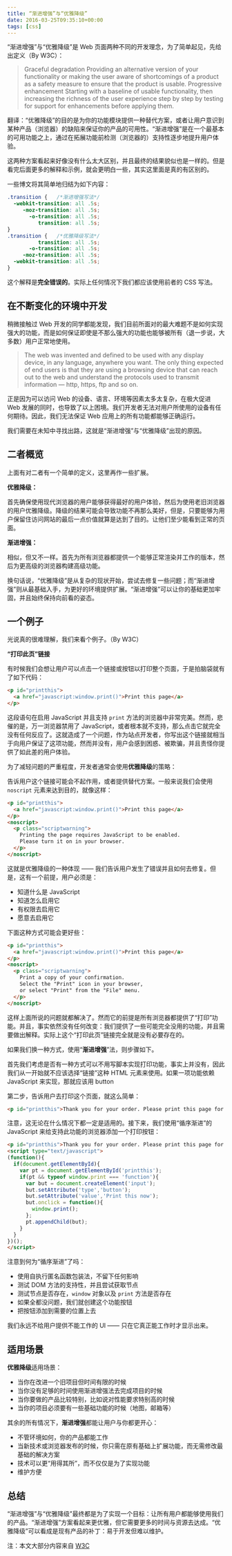 ```yaml
---
title: “渐进增强”与“优雅降级”
date: 2016-03-25T09:35:10+00:00
tags: [css]
---
```


“渐进增强”与“优雅降级”是 Web 页面两种不同的开发理念，为了简单起见，先给出定义（By W3C）：

> Graceful degradation Providing an alternative version of your functionality or making the user aware of shortcomings of a product as a safety measure to ensure that the product is usable. Progressive enhancement Starting with a baseline of usable functionality, then increasing the richness of the user experience step by step by testing for support for enhancements before applying them.

翻译：“优雅降级”的目的是为你的功能模块提供一种替代方案，或者让用户意识到某种产品（浏览器）的缺陷来保证你的产品的可用性。“渐进增强”是在一个最基本的可用功能之上，通过在拓展功能前检测（浏览器的）支持性逐步地提升用户体验。

这两种方案看起来好像没有什么太大区别，并且最终的结果貌似也是一样的。但是看完后面更多的解释和示例，就会更明白一些，其实这里面是真的有区别的。

一些博文将其简单地归结为如下内容：

```css
.transition {   /*渐进增强写法*/
  -webkit-transition: all .5s;
     -moz-transition: all .5s;
       -o-transition: all .5s;
          transition: all .5s;  
} 
.transition {   /*优雅降级写法*/ 
          transition: all .5s;
       -o-transition: all .5s;
     -moz-transition: all .5s;
  -webkit-transition: all .5s;
}
```

这个解释是**完全错误的**。实际上任何情况下我们都应该使用前者的 CSS 写法。

<!-- more -->

## 在不断变化的环境中开发

稍微接触过 Web 开发的同学都能发现，我们目前所面对的最大难题不是如何实现强大的功能，而是如何保证即使是不那么强大的功能也能够被所有（退一步说，大多数）用户正常地使用。

> The web was invented and defined to be used with any display device, in any language, anywhere you want. The only thing expected of end users is that they are using a browsing device that can reach out to the web and understand the protocols used to transmit information — http, https, ftp and so on.

正是因为可以访问 Web 的设备、语言、环境等因素太多太复杂，在极大促进 Web 发展的同时，也导致了以上困境。我们开发者无法对用户所使用的设备有任何期待。因此，我们无法保证 Web 应用上的所有功能都能够正确运行。

我们需要在未知中寻找出路，这就是“渐进增强”与“优雅降级”出现的原因。

## 二者概览

上面有对二者有一个简单的定义，这里再作一些扩展。

**优雅降级：**

首先确保使用现代浏览器的用户能够获得最好的用户体验，然后为使用老旧浏览器的用户优雅降级。降级的结果可能会导致功能不再那么美好，但是，只要能够为用户保留住访问网站的最后一点价值就算是达到了目的。让他们至少能看到正常的页面。

**渐进增强：**

相似，但又不一样。首先为所有浏览器都提供一个能够正常渲染并工作的版本，然后为更高级的浏览器构建高级功能。

换句话说，“优雅降级”是从复杂的现状开始，尝试去修复一些问题；而“渐进增强”则从最基础入手，为更好的环境提供扩展。“渐进增强”可以让你的基础更加牢固，并且始终保持向前看的姿态。

## 一个例子

光说真的很难理解，我们来看个例子。（By W3C）

**“打印此页”链接**

有时候我们会想让用户可以点击一个链接或按钮以打印整个页面，于是拍脑袋就有了如下代码：

```html
<p id="printthis">
  <a href="javascript:window.print()">Print this page</a>
</p>
```

这段语句在启用 JavaScript 并且支持 `print` 方法的浏览器中非常完美。然而，悲催的是，万一浏览器禁用了 JavaScript，或者根本就不支持，那么点击它就完全没有任何反应了。这就造成了一个问题，作为站点开发者，你写出这个链接就相当于向用户保证了这项功能，然而并没有，用户会感到困惑、被欺骗，并且责怪你提供了如此差的用户体验。

为了减轻问题的严重程度，开发者通常会使用**优雅降级**的策略：

告诉用户这个链接可能会不起作用，或者提供替代方案。一般来说我们会使用 `noscript` 元素来达到目的，就像这样：

```html
<p id="printthis">
  <a href="javascript:window.print()">Print this page</a>
</p>
<noscript>
  <p class="scriptwarning">
    Printing the page requires JavaScript to be enabled. 
    Please turn it on in your browser.
  </p>
</noscript>
```

这就是优雅降级的一种体现 —— 我们告诉用户发生了错误并且如何去修复。但是，这有一个前提，用户必须是：

  * 知道什么是 JavaScript
  * 知道怎么启用它
  * 有权限去启用它
  * 愿意去启用它

下面这种方式可能会更好些：

```html
<p id="printthis">
  <a href="javascript:window.print()">Print this page</a>
</p>
<noscript>
  <p class="scriptwarning">
    Print a copy of your confirmation. 
    Select the "Print" icon in your browser,
    or select "Print" from the "File" menu.
  </p>
</noscript>
```

这样上面所说的问题就都解决了。然而它的前提是所有浏览器都提供了“打印”功能。并且，事实依然没有任何改变：我们提供了一些可能完全没用的功能，并且需要做出解释。实际上这个“打印此页”链接完全就是没有必要存在的。

如果我们换一种方式，使用“**渐进增强**”法，则步骤如下。

首先我们考虑是否有一种方式可以不用写脚本实现打印功能，事实上并没有，因此我们从一开始就不应该选择“链接”这种 HTML 元素来使用。如果一项功能依赖 JavaScript 来实现，那就应该用 button

第二步，告诉用户去打印这个页面，就这么简单：

```html
<p id="printthis">Thank you for your order. Please print this page for your records.</p>
```

注意，这无论在什么情况下都一定是适用的。接下来，我们使用“循序渐进”的 JavaScript 来给支持此功能的浏览器添加一个打印按钮：

```html
<p id="printthis">Thank you for your order. Please print this page for your records.</p>
<script type="text/javascript">
(function(){
  if(document.getElementById){
    var pt = document.getElementById('printthis');
    if(pt && typeof window.print === 'function'){
      var but = document.createElement('input');
      but.setAttribute('type','button');
      but.setAttribute('value','Print this now');
      but.onclick = function(){
        window.print();
      };
      pt.appendChild(but);
    }
  }
})();
</script>
```

注意到何为“循序渐进”了吗：

  * 使用自执行匿名函数包装法，不留下任何影响
  * 测试 DOM 方法的支持性，并且尝试获取节点
  * 测试节点是否存在，`window` 对象以及 `print` 方法是否存在
  * 如果全都没问题，我们就创建这个功能按钮
  * 把按钮添加到需要的位置上去

我们永远不给用户提供不能工作的 UI —— 只在它真正能工作时才显示出来。

## 适用场景

**优雅降级**适用场景：

  * 当你在改进一个旧项目但时间有限的时候
  * 当你没有足够的时间使用渐进增强法去完成项目的时候
  * 当你要做的产品比较特别，比如说对性能要求特别高的时候
  * 当你的项目必须要有一些基础功能的时候（地图，邮箱等）

其余的所有情况下，**渐进增强**都能让用户与你都更开心：

  * 不管环境如何，你的产品都能工作
  * 当新技术或浏览器发布的时候，你只需在原有基础上扩展功能，而无需修改最基础的解决方案
  * 技术可以更“用得其所”，而不仅仅是为了实现功能
  * 维护方便

## 总结

“渐进增强”与“优雅降级”最终都是为了实现一个目标：让所有用户都能够使用我们的产品。“渐进增强”方案看起来更优雅，但它需要更多的时间与资源去达成。“优雅降级”可以看成是现有产品的补丁：易于开发但难以维护。

注：本文大部分内容来自 <a href="https://www.w3.org/wiki/Graceful_degradation_versus_progressive_enhancement" target="_blank">W3C</a>
